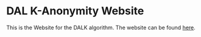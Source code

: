 # DAL K-Anonymity Website
This is the Website for the DALK algorithm. The website can be found [here](https://www.google.com).

